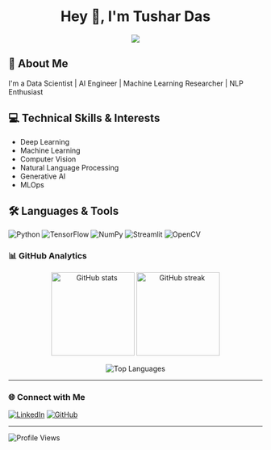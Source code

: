 <h1 align="center">Hey 👋, I'm Tushar Das</h1>

<p align="center">
  <img src="https://readme-typing-svg.herokuapp.com?size=24&color=00FF99&center=true&vCenter=true&lines=AI+Engineer;Data+Scientist;Machine+Learning+Researcher;Deep+Learning+Practitioner;Natural+Language+Processing+Enthusiast;Transformer+Architectures+Expert" />
</p>

## 🚀 About Me
I'm a Data Scientist | AI Engineer | Machine Learning Researcher | NLP Enthusiast

## 💻 Technical Skills & Interests
- Deep Learning
- Machine Learning
- Computer Vision
- Natural Language Processing
- Generative AI
- MLOps

## 🛠 Languages & Tools
![Python](https://img.shields.io/badge/Python-3776AB?style=for-the-badge&logo=python&logoColor=white)
![TensorFlow](https://img.shields.io/badge/TensorFlow-FF6F00?style=for-the-badge&logo=tensorflow&logoColor=white)
![NumPy](https://img.shields.io/badge/Numpy-013243?style=for-the-badge&logo=numpy&logoColor=white)
![Streamlit](https://img.shields.io/badge/Streamlit-FF4B4B?style=for-the-badge&logo=streamlit&logoColor=white)
![OpenCV](https://img.shields.io/badge/OpenCV-5C3EE8?style=for-the-badge&logo=opencv&logoColor=white)

### 📊 GitHub Analytics

<p align="center">
  <img src="https://github-readme-stats.vercel.app/api?username=Tushar7012&show_icons=true&theme=tokyonight" alt="GitHub stats" height="165" />
  <img src="https://github-readme-streak-stats.herokuapp.com/?user=Tushar7012&theme=tokyonight" alt="GitHub streak" height="165" />
</p>

<p align="center">
  <img src="https://github-readme-stats.vercel.app/api/top-langs/?username=Tushar7012&layout=compact&theme=tokyonight" alt="Top Languages" />
</p>

---

### 🌐 Connect with Me
[![LinkedIn](https://img.shields.io/badge/LinkedIn-0077B5?style=for-the-badge&logo=linkedin&logoColor=white)](https://linkedin.com/in/your-link)
[![GitHub](https://img.shields.io/badge/GitHub-100000?style=for-the-badge&logo=github&logoColor=white)](https://github.com/Tushar7012)

---

![Profile Views](https://komarev.com/ghpvc/?username=Tushar7012&color=blue&style=flat-square)
